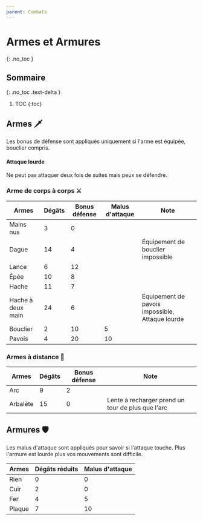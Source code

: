 ```yaml
---
parent: Combats
---
```


# Armes et Armures

{: .no_toc }

<!-- prettier-ignore-start -->
## Sommaire
{: .no_toc .text-delta }

1. TOC
{:toc}

<!-- prettier-ignore-end -->

## Armes 🗡️

Les bonus de défense sont appliqués uniquement si l'arme est équipée, bouclier compris.

#### Attaque lourde

Ne peut pas attaquer deux fois de suites mais peux se défendre.

### Arme de corps à corps ⚔️

| Armes             | Dégâts | Bonus défense | Malus d'attaque | Note                                            |
| ----------------- | ------ | ------------- | --------------- | ----------------------------------------------- |
| Mains nus         | 3      | 0             |                 |                                                 |
| Dague             | 14     | 4             |                 | Équipement de bouclier impossible               |
| Lance             | 6      | 12            |                 |                                                 |
| Épée              | 10     | 8             |                 |                                                 |
| Hache             | 11     | 7             |                 |                                                 |
| Hache à deux main | 24     | 6             |                 | Équipement de pavois impossible, Attaque lourde |
| Bouclier          | 2      | 10            | 5               |                                                 |
| Pavois            | 4      | 20            | 10              |                                                 |

### Armes à distance 🏹

| Armes    | Dégâts | Bonus défense | Note                                              |
| -------- | ------ | ------------- | ------------------------------------------------- |
| Arc      | 9      | 2             |                                                   |
| Arbalète | 15     | 0             | Lente à recharger prend un tour de plus que l'arc |

## Armures 🛡️

Les malus d'attaque sont appliqués pour savoir si l'attaque touche. Plus l'armure est lourde plus vos mouvements sont difficile.

| Armes  | Dégâts réduits | Malus d'attaque |
| ------ | -------------- | --------------- |
| Rien   | 0              | 0               |
| Cuir   | 2              | 0               |
| Fer    | 4              | 5               |
| Plaque | 7              | 10              |
